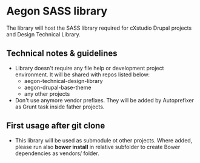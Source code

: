 # Aegon SASS library

The library will host the SASS library required for cXstudio Drupal projects and Design Technical Library.


## Technical notes & guidelines

* Library doesn't require any file help or development project environment. It will be shared with repos listed below:
	* aegon-technical-design-library
	* aegon-drupal-base-theme
	* any other projects
* Don't use anymore vendor prefixes. They will be added by Autoprefixer as Grunt task inside father projects.


## First usage after git clone

* This library will be used as submodule ot other projects. Where added, please run also **bower install** in relative subfolder to create Bower dependencies as vendors/ folder.